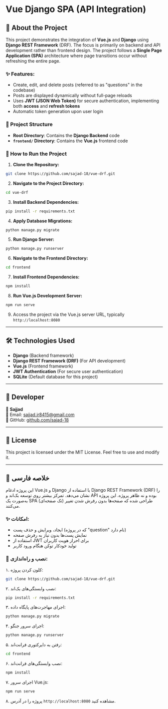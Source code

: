 # Vue Django SPA (API Integration)

## 📌 About the Project

This project demonstrates the integration of **Vue.js** and **Django** using **Django REST Framework** (DRF). The focus is primarily on backend and API development rather than frontend design. The project follows a **Single Page Application (SPA)** architecture where page transitions occur without refreshing the entire page.

### ✨ Features:
- Create, edit, and delete posts (referred to as "questions" in the codebase)
- Posts are displayed dynamically without full-page reloads
- Uses **JWT (JSON Web Token)** for secure authentication, implementing both **access** and **refresh tokens**
- Automatic token generation upon user login

### 📌 Project Structure
- **Root Directory**: Contains the **Django Backend** code
- **`frontend/` Directory**: Contains the **Vue.js** frontend code

### 📌 How to Run the Project

1. **Clone the Repository:**
```sh
git clone https://github.com/sajad-18/vue-drf.git
```

2. **Navigate to the Project Directory:**
```sh
cd vue-drf
```

3. **Install Backend Dependencies:**
```sh
pip install -r requirements.txt
```

4. **Apply Database Migrations:**
```sh
python manage.py migrate
```

5. **Run Django Server:**
```sh
python manage.py runserver
```

6. **Navigate to the Frontend Directory:**
```sh
cd frontend
```

7. **Install Frontend Dependencies:**
```sh
npm install
```

8. **Run Vue.js Development Server:**
```sh
npm run serve
```

9. Access the project via the Vue.js server URL, typically `http://localhost:8080`

---

## 🛠 Technologies Used
- **Django** (Backend framework)
- **Django REST Framework (DRF)** (For API development)
- **Vue.js** (Frontend framework)
- **JWT Authentication** (For secure user authentication)
- **SQLite** (Default database for this project)

---

## 📝 Developer
👤 **Sajjad**  
📧 Email: [sajjad.ir8415@gmail.com](mailto:sajjad.ir8415@gmail.com)  
📌 GitHub: [github.com/sajad-18](https://github.com/sajad-18)

---

## 📜 License
This project is licensed under the MIT License. Feel free to use and modify it.

---

## 📌 خلاصه فارسی

این پروژه ادغام Vue.js و Django با استفاده از Django REST Framework (DRF) را نشان می‌دهد. تمرکز بیشتر روی توسعه بک‌اند و API بوده و نه ظاهر پروژه. این پروژه به‌صورت یک SPA (تک صفحه‌ای) طراحی شده که صفحه‌ها بدون رفرش شدن تغییر می‌کنند.

### ✨ امکانات:
- ایجاد، ویرایش و حذف پست (که در پروژه "question" نام دارد)
- نمایش پست‌ها بدون نیاز به رفرش صفحه
- استفاده از JWT برای احراز هویت کاربران
- تولید خودکار توکن هنگام ورود کاربر

### 🚀 نصب و راه‌اندازی:
۱. کلون کردن پروژه:
```sh
git clone https://github.com/sajad-18/vue-drf.git
```
۲. نصب وابستگی‌های بک‌اند:
```sh
pip install -r requirements.txt
```
۳. اجرای مهاجرت‌های پایگاه داده:
```sh
python manage.py migrate
```
۴. اجرای سرور جنگو:
```sh
python manage.py runserver
```
۵. رفتن به دایرکتوری فرانت‌اند:
```sh
cd frontend
```
۶. نصب وابستگی‌های فرانت‌اند:
```sh
npm install
```
۷. اجرای سرور Vue.js:
```sh
npm run serve
```
۸. پروژه را در آدرس `http://localhost:8080` مشاهده کنید.

